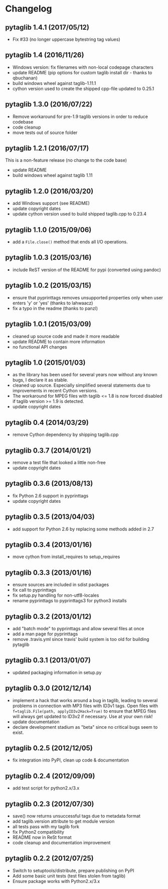 Changelog
=========

pytaglib 1.4.1 (2017/05/12)
---------------------------
- Fix #33 (no longer uppercase bytestring tag values)

pytaglib 1.4 (2016/11/26)
---------------------------
- Windows version: fix filenames with non-local codepage characters
- update README (pip options for custom taglib install dir - thanks to qbuchanan)
- build windows wheel against taglib-1.11.1
- cython version used to create the shipped cpp-file updated to 0.25.1

pytaglib 1.3.0 (2016/07/22)
---------------------------
- Remove workaround for pre-1.9 taglib versions in order to reduce codebase
- code cleanup
- move tests out of source folder

pytaglib 1.2.1 (2016/07/17)
---------------------------
This is a non-feature release (no change to the code base)
- update README
- build windows wheel against taglib 1.11

pytaglib 1.2.0 (2016/03/20)
---------------------------
- add Windows support (see README)
- update copyright dates
- update cython version used to build shipped taglib.cpp to 0.23.4

pytaglib 1.1.0 (2015/09/06)
---------------------------
- add a `File.close()` method that ends all I/O operations.

pytaglib 1.0.3 (2015/03/16)
---------------------------
- include ReST version of the README for pypi (converted using pandoc)

pytaglib 1.0.2 (2015/03/15)
---------------------------
- ensure that pyprinttags removes unsupported properties only when user enters 'y' or 'yes'
  (thanks to lahwaacz)
- fix a typo in the readme (thanks to panzl)

pytaglib 1.0.1 (2015/03/09)
---------------------------
- cleaned up source code and made it more readable
- update README to contain more information
- no functional API changes

pytaglib 1.0 (2015/01/03)
-------------------------
- as the library has been used for several years now without any known
  bugs, I declare it as stable.
- cleaned up source. Especially simplified several statements due to improvements
  in recent Cython versions.
- The workaround for MPEG files with taglib <= 1.8 is now forced disabled if taglib version >= 1.9
  is detected.
- update copyright dates

pytaglib 0.4 (2014/03/29)
-------------------------
- remove Cython dependency by shipping taglib.cpp

pytaglib 0.3.7 (2014/01/21)
---------------------------
- remove a test file that looked a little non-free
- update copyright dates

pytaglib 0.3.6 (2013/08/13)
---------------------------
- fix Python 2.6 support in pyprinttags
- update copyright dates

pytaglib 0.3.5 (2013/04/03)
---------------------------
- add support for Python 2.6 by replacing some methods added in 2.7

pytaglib 0.3.4 (2013/01/16)
---------------------------
- move cython from install_requires to setup_requires

pytaglib 0.3.3 (2013/01/16)
---------------------------
- ensure sources are included in sdist packages 
- fix call to pyprinttags
- fix setup.py handling for non-utf8-locales
- rename pyprinttags to pyprinttags3 for python3 installs

pytaglib 0.3.2 (2013/01/12)
---------------------------
- add "batch mode" to pyprinttags and allow several files at once
- add a man page for pyprinttags
- remove .travis.yml since travis' build system is too old for building pytaglib

pytaglib 0.3.1 (2013/01/07)
---------------------------
- updated packaging information in setup.py

pytaglib 0.3.0 (2012/12/14)
---------------------------
- implement a hack that works around a bug in taglib, leading
  to several problems in connection with MP3 files with ID3v1
  tags. Open files with ``f=taglib.File(path, applyID3v2Hack=True)``
  to ensure that MPEG files will always get updated to ID3v2 if
  necessary. Use at your own risk!
- update documentation
- declare development stadium as "beta" since no critical bugs
  seem to exist.

pytaglib 0.2.5 (2012/12/05)
---------------------------
- fix integration into PyPI, clean up code & documentation

pytaglib 0.2.4 (2012/09/09)
---------------------------
- add test script for python2.x/3.x

pytaglib 0.2.3 (2012/07/30)
---------------------------

- save() now returns unsuccessful tags due to metadata format
- add taglib.version attribute to get module version
- all tests pass with my taglib fork
- fix Python2 compatibility
- README now in ReSt format
- code cleanup and documentation improvement

pytaglib 0.2.2 (2012/07/25)
---------------------------

- Switch to setuptools/distribute, prepare publishing on PyPI
- Add some basic unit tests (test files stolen from taglib)
- Ensure package works with Python2.x/3.x
